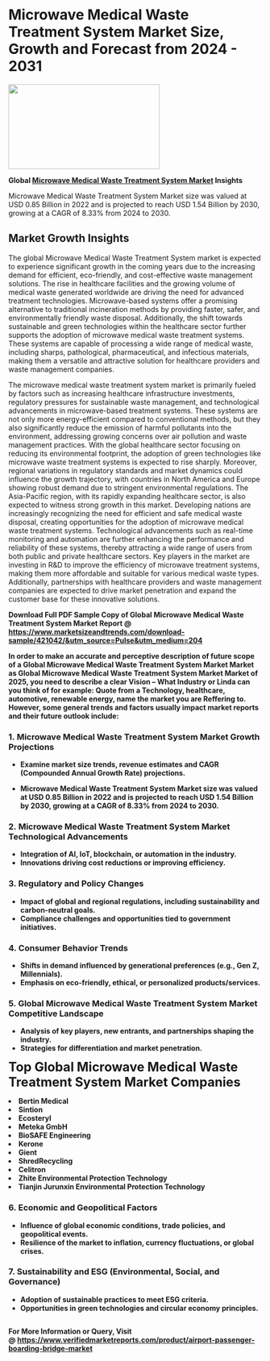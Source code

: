 <H1>Microwave Medical Waste Treatment System Market Size, Growth and Forecast from 2024 - 2031</H1><img class="aligncenter size-medium wp-image-584254" src="https://thirdeyenews.in/wp-content/uploads/2024/09/Global-Market-Research-300x168.jpeg" alt="" width="300" height="168" /><p><strong>Global&nbsp;<a href="https://www.marketsizeandtrends.com/download-sample/421042/&amp;utm_source=Pulse&amp;utm_medium=204">Microwave Medical Waste Treatment System Market</a> Insights</strong></p><p>Microwave Medical Waste Treatment System Market size was valued at USD 0.85 Billion in 2022 and is projected to reach USD 1.54 Billion by 2030, growing at a CAGR of 8.33% from 2024 to 2030.</p><p><h2>Market Growth Insights</h2> <p>The global Microwave Medical Waste Treatment System market is expected to experience significant growth in the coming years due to the increasing demand for efficient, eco-friendly, and cost-effective waste management solutions. The rise in healthcare facilities and the growing volume of medical waste generated worldwide are driving the need for advanced treatment technologies. Microwave-based systems offer a promising alternative to traditional incineration methods by providing faster, safer, and environmentally friendly waste disposal. Additionally, the shift towards sustainable and green technologies within the healthcare sector further supports the adoption of microwave medical waste treatment systems. These systems are capable of processing a wide range of medical waste, including sharps, pathological, pharmaceutical, and infectious materials, making them a versatile and attractive solution for healthcare providers and waste management companies.</p> <p><strong></strong></p> <p>The microwave medical waste treatment system market is primarily fueled by factors such as increasing healthcare infrastructure investments, regulatory pressures for sustainable waste management, and technological advancements in microwave-based treatment systems. These systems are not only more energy-efficient compared to conventional methods, but they also significantly reduce the emission of harmful pollutants into the environment, addressing growing concerns over air pollution and waste management practices. With the global healthcare sector focusing on reducing its environmental footprint, the adoption of green technologies like microwave waste treatment systems is expected to rise sharply. Moreover, regional variations in regulatory standards and market dynamics could influence the growth trajectory, with countries in North America and Europe showing robust demand due to stringent environmental regulations. The Asia-Pacific region, with its rapidly expanding healthcare sector, is also expected to witness strong growth in this market. Developing nations are increasingly recognizing the need for efficient and safe medical waste disposal, creating opportunities for the adoption of microwave medical waste treatment systems. Technological advancements such as real-time monitoring and automation are further enhancing the performance and reliability of these systems, thereby attracting a wide range of users from both public and private healthcare sectors. Key players in the market are investing in R&D to improve the efficiency of microwave treatment systems, making them more affordable and suitable for various medical waste types. Additionally, partnerships with healthcare providers and waste management companies are expected to drive market penetration and expand the customer base for these innovative solutions. <p><strong></p><p><span class=""><strong>Download Full PDF Sample Copy of Global Microwave Medical Waste Treatment System Market Report</strong> @ <a href="https://www.marketsizeandtrends.com/download-sample/421042/&amp;utm_source=Pulse&amp;utm_medium=204" target="_blank">https://www.marketsizeandtrends.com/download-sample/421042/&amp;utm_source=Pulse&amp;utm_medium=204</a></span></p><p>In order to make an accurate and perceptive description of future scope of a Global&nbsp;Microwave Medical Waste Treatment System Market Market as Global&nbsp;Microwave Medical Waste Treatment System Market Market of 2025, you need to describe a clear Vision &ndash; What Industry or Linda can you think of for example: Quote from a Technology, healthcare, automotive, renewable energy, name the market you are Reffering to. However, some general trends and factors usually impact market reports and their future outlook include:</p><h3>1.&nbsp;<strong>Microwave Medical Waste Treatment System Market Growth Projections</strong></h3><ul><li>Examine market size trends, revenue estimates and CAGR (Compounded Annual Growth Rate) projections.</li><li><p>Microwave Medical Waste Treatment System Market size was valued at USD 0.85 Billion in 2022 and is projected to reach USD 1.54 Billion by 2030, growing at a CAGR of 8.33% from 2024 to 2030.</p></li></ul><h3>2.&nbsp;<strong>Microwave Medical Waste Treatment System Market Technological Advancements</strong></h3><ul><li>Integration of AI, IoT, blockchain, or automation in the industry.</li><li>Innovations driving cost reductions or improving efficiency.</li></ul><h3>3.&nbsp;<strong>Regulatory and Policy Changes</strong></h3><ul><li>Impact of global and regional regulations, including sustainability and carbon-neutral goals.</li><li>Compliance challenges and opportunities tied to government initiatives.</li></ul><h3>4.&nbsp;<strong>Consumer Behavior Trends</strong></h3><ul><li>Shifts in demand influenced by generational preferences (e.g., Gen Z, Millennials).</li><li>Emphasis on eco-friendly, ethical, or personalized products/services.</li></ul><h3>5.&nbsp;<strong>Global Microwave Medical Waste Treatment System Market Competitive Landscape</strong></h3><ul><li>Analysis of key players, new entrants, and partnerships shaping the industry.</li><li>Strategies for differentiation and market penetration.</li></ul><p data-pm-slice="1 1 []"><span style="color: inherit; font-family: inherit; font-size: 25px;">Top Global Microwave Medical Waste Treatment System Market Companies</span></p><div class="" data-test-id=""><p><li>Bertin Medical</li><li> Sintion</li><li> Ecosteryl</li><li> Meteka GmbH</li><li> BioSAFE Engineering</li><li> Kerone</li><li> Gient</li><li> ShredRecycling</li><li> Celitron</li><li> Zhite Environmental Protection Technology</li><li> Tianjin Jurunxin Environmental Protection Technology</li></p></div><h3>6.&nbsp;<strong>Economic and Geopolitical Factors</strong></h3><ul><li>Influence of global economic conditions, trade policies, and geopolitical events.</li><li>Resilience of the market to inflation, currency fluctuations, or global crises.</li></ul><h3>7.&nbsp;<strong>Sustainability and ESG (Environmental, Social, and Governance)</strong></h3><ul><li>Adoption of sustainable practices to meet ESG criteria.</li><li>Opportunities in green technologies and circular economy principles.</li></ul><h2><strong style="font-size: 14px;">For More Information or Query, Visit @&nbsp;</strong><a style="background-color: #ffffff; font-size: 14px;" href="https://www.marketsizeandtrends.com/report/microwave-medical-waste-treatment-system-market/" target="_blank">https://www.verifiedmarketreports.com/product/airport-passenger-boarding-bridge-market</a></h2>

